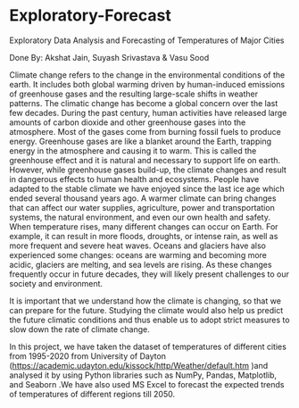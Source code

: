 # Exploratory-Forecast

Exploratory Data Analysis and Forecasting of Temperatures of Major Cities

Done By: Akshat Jain,  Suyash  Srivastava & Vasu Sood

Climate change refers to the change in the environmental conditions of the earth. It includes both global warming driven by human-induced emissions of greenhouse gases and the resulting large-scale shifts in weather patterns. The climatic change has become a global concern over the last few decades. During the past century, human activities have released large amounts of carbon dioxide and other greenhouse gases into the atmosphere. Most of the gases come from burning fossil fuels to produce energy. Greenhouse gases are like a blanket around the Earth, trapping energy in the atmosphere and causing it to warm. This is called the greenhouse effect and it is natural and necessary to support life on earth. However, while greenhouse gases build-up, the climate changes and result in dangerous effects to human health and ecosystems. People have adapted to the stable climate we have enjoyed since the last ice age which ended several thousand years ago. A warmer climate can bring changes that can affect our water supplies, agriculture, power and transportation systems, the natural environment, and even our own health and safety. When temperature rises, many different changes can occur on Earth. For example, it can result in more floods, droughts, or intense rain, as well as more frequent and severe heat waves. Oceans and glaciers have also experienced some changes: oceans are warming and becoming more acidic, glaciers are melting, and sea levels are rising. As these changes frequently occur in future decades, they will likely present challenges to our society and environment. 

It is important that we understand how the climate is changing, so that we can prepare for the future. Studying the climate would also help us predict the future climatic conditions and thus enable us to adopt strict measures to slow down the rate of climate change.

In this project, we have taken the dataset of temperatures of different cities from 1995-2020 from University of Dayton (https://academic.udayton.edu/kissock/http/Weather/default.htm )and analysed it by using Python libraries such as NumPy, Pandas, Matplotlib, and Seaborn .We have also used MS Excel to forecast the expected trends of temperatures of different regions till 2050.
